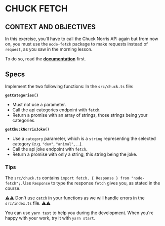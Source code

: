 # CHUCK FETCH

## CONTEXT AND OBJECTIVES

In this exercise, you'll have to call the Chuck Norris API again but from now on, you must use the `node-fetch` package to make requests instead of `request`, as you saw in the morning lesson.

To do so, read the **[documentation](https://api.chucknorris.io/)** first.

## Specs

Implement the two following functions:
In the `src/chuck.ts` file:

**`getCategories()`**

- Must not use a parameter.
- Call the api categories endpoint with `fetch`.
- Return a promise with an array of strings, those strings being your categories.

**`getChuckNorrisJoke()`**

- Use a `category` parameter, which is a `string` representing the selected category (e.g. `"dev"`, `"animal"`, ...).
- Call the api joke endpoint with `fetch`.
- Return a promise with only a string, this string being the joke.

### Tips

The `src/chuck.ts` contains `import fetch, { Response } from "node-fetch";`.
Use `Response` to type the response `fetch` gives you, as stated in the course.

⚠️⚠️ Don't use `catch` in your functions as we will handle errors in the `src/index.ts` file. ⚠️⚠️

You can use `yarn test` to help you during the development.
When you're happy with your work, try it with `yarn start`.
